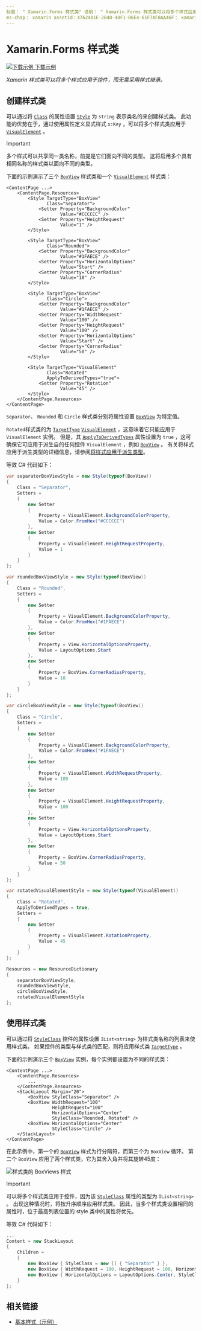 ```yaml
---
标题： " Xamarin.Forms 样式类" 说明： " Xamarin.Forms 样式类可以将多个样式应用于控件，而无需采用样式继承。"
ms-chap： xamarin assetid：4762401E-2B48-48F1-B6E4-61F7AF8AA46F： xamarin 窗体作者： davidbritch： dabritch ms. 日期：01/30/2019 非 loc： [ Xamarin.Forms ， Xamarin.Essentials ]
---
```


# <a name="xamarinforms-style-classes"></a>Xamarin.Forms 样式类

[![下载示例](~/media/shared/download.png) 下载示例](https://docs.microsoft.com/samples/xamarin/xamarin-forms-samples/userinterface-styles-basicstyles)

_Xamarin 样式类可以将多个样式应用于控件，而无需采用样式继承。_

## <a name="create-style-classes"></a>创建样式类

可以通过将 [`Class`](xref:Xamarin.Forms.Style.Class) 的属性设置 [`Style`](xref:Xamarin.Forms.Style) 为 `string` 表示类名的来创建样式类。 此功能的优势在于，通过使用属性定义显式样式 `x:Key` ，可以将多个样式类应用于 [`VisualElement`](xref:Xamarin.Forms.VisualElement) 。

> [!IMPORTANT]
> 多个样式可以共享同一类名称，前提是它们面向不同的类型。 这将启用多个具有相同名称的样式类以面向不同的类型。

下面的示例演示了三个 [`BoxView`](xref:Xamarin.Forms.BoxView) 样式类和一个 [`VisualElement`](xref:Xamarin.Forms.VisualElement) 样式类：

```xaml
<ContentPage ...>
    <ContentPage.Resources>
        <Style TargetType="BoxView"
               Class="Separator">
            <Setter Property="BackgroundColor"
                    Value="#CCCCCC" />
            <Setter Property="HeightRequest"
                    Value="1" />
        </Style>

        <Style TargetType="BoxView"
               Class="Rounded">
            <Setter Property="BackgroundColor"
                    Value="#1FAECE" />
            <Setter Property="HorizontalOptions"
                    Value="Start" />
            <Setter Property="CornerRadius"
                    Value="10" />
        </Style>    

        <Style TargetType="BoxView"
               Class="Circle">
            <Setter Property="BackgroundColor"
                    Value="#1FAECE" />
            <Setter Property="WidthRequest"
                    Value="100" />
            <Setter Property="HeightRequest"
                    Value="100" />
            <Setter Property="HorizontalOptions"
                    Value="Start" />
            <Setter Property="CornerRadius"
                    Value="50" />
        </Style>

        <Style TargetType="VisualElement"
               Class="Rotated"
               ApplyToDerivedTypes="true">
            <Setter Property="Rotation"
                    Value="45" />
        </Style>        
    </ContentPage.Resources>
</ContentPage>
```

`Separator`、 `Rounded` 和 `Circle` 样式类分别将属性设置 [`BoxView`](xref:Xamarin.Forms.BoxView) 为特定值。

`Rotated`样式类的为 [`TargetType`](xref:Xamarin.Forms.Style.TargetType) [`VisualElement`](xref:Xamarin.Forms.VisualElement) ，这意味着它只能应用于 `VisualElement` 实例。 但是，其 [`ApplyToDerivedTypes`](xref:Xamarin.Forms.Style.ApplyToDerivedTypes) 属性设置为 `true` ，这可确保它可应用于派生自的任何控件 `VisualElement` ，例如 [`BoxView`](xref:Xamarin.Forms.BoxView) 。 有关将样式应用于派生类型的详细信息，请参阅[将样式应用于派生类型](implicit.md#apply-a-style-to-derived-types)。

等效 C# 代码如下：

```csharp
var separatorBoxViewStyle = new Style(typeof(BoxView))
{
    Class = "Separator",
    Setters =
    {
        new Setter
        {
            Property = VisualElement.BackgroundColorProperty,
            Value = Color.FromHex("#CCCCCC")
        },
        new Setter
        {
            Property = VisualElement.HeightRequestProperty,
            Value = 1
        }
    }
};

var roundedBoxViewStyle = new Style(typeof(BoxView))
{
    Class = "Rounded",
    Setters =
    {
        new Setter
        {
            Property = VisualElement.BackgroundColorProperty,
            Value = Color.FromHex("#1FAECE")
        },
        new Setter
        {
            Property = View.HorizontalOptionsProperty,
            Value = LayoutOptions.Start
        },
        new Setter
        {
            Property = BoxView.CornerRadiusProperty,
            Value = 10
        }
    }
};

var circleBoxViewStyle = new Style(typeof(BoxView))
{
    Class = "Circle",
    Setters =
    {
        new Setter
        {
            Property = VisualElement.BackgroundColorProperty,
            Value = Color.FromHex("#1FAECE")
        },
        new Setter
        {
            Property = VisualElement.WidthRequestProperty,
            Value = 100
        },
        new Setter
        {
            Property = VisualElement.HeightRequestProperty,
            Value = 100
        },
        new Setter
        {
            Property = View.HorizontalOptionsProperty,
            Value = LayoutOptions.Start
        },
        new Setter
        {
            Property = BoxView.CornerRadiusProperty,
            Value = 50
        }
    }
};

var rotatedVisualElementStyle = new Style(typeof(VisualElement))
{
    Class = "Rotated",
    ApplyToDerivedTypes = true,
    Setters =
    {
        new Setter
        {
            Property = VisualElement.RotationProperty,
            Value = 45
        }
    }
};

Resources = new ResourceDictionary
{
    separatorBoxViewStyle,
    roundedBoxViewStyle,
    circleBoxViewStyle,
    rotatedVisualElementStyle
};
```

## <a name="consume-style-classes"></a>使用样式类

可以通过将 [`StyleClass`](xref:Xamarin.Forms.NavigableElement.StyleClass) 控件的属性设置 `IList<string>` 为样式类名称的列表来使用样式类。 如果控件的类型与样式类的匹配，则将应用样式类 [`TargetType`](xref:Xamarin.Forms.Style.TargetType) 。

下面的示例演示三个 [`BoxView`](xref:Xamarin.Forms.BoxView) 实例，每个实例都设置为不同的样式类：

```xaml
<ContentPage ...>
    <ContentPage.Resources>
        ...
    </ContentPage.Resources>
    <StackLayout Margin="20">
        <BoxView StyleClass="Separator" />       
        <BoxView WidthRequest="100"
                 HeightRequest="100"
                 HorizontalOptions="Center"
                 StyleClass="Rounded, Rotated" />
        <BoxView HorizontalOptions="Center"
                 StyleClass="Circle" />
    </StackLayout>
</ContentPage>    
```

在此示例中，第一个的 [`BoxView`](xref:Xamarin.Forms.BoxView) 样式为行分隔符，而第三个为 `BoxView` 循环。 第二个 `BoxView` 应用了两个样式类，它为其舍入角并将其旋转45度：

![样式类的 BoxViews 样式](style-class-images/boxviews.png)

> [!IMPORTANT]
> 可以将多个样式类应用于控件，因为该 [`StyleClass`](xref:Xamarin.Forms.NavigableElement.StyleClass) 属性的类型为 `IList<string>` 。 出现这种情况时，将按升序顺序应用样式类。 因此，当多个样式类设置相同的属性时，位于最高列表位置的 style 类中的属性将优先。

等效 C# 代码如下：

```csharp
...
Content = new StackLayout
{
    Children =
    {
        new BoxView { StyleClass = new [] { "Separator" } },
        new BoxView { WidthRequest = 100, HeightRequest = 100, HorizontalOptions = LayoutOptions.Center, StyleClass = new [] { "Rounded", "Rotated" } },
        new BoxView { HorizontalOptions = LayoutOptions.Center, StyleClass = new [] { "Circle" } }
    }
};
```

## <a name="related-links"></a>相关链接

- [基本样式（示例）](https://docs.microsoft.com/samples/xamarin/xamarin-forms-samples/userinterface-styles-basicstyles)
